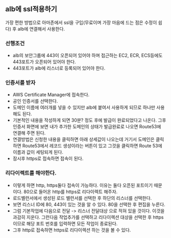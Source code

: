 ## alb에 ssl적용하기

가장 편한 방법으로 아마존에서 ssl을 구입(무료이며 가장 마음에 드는 점은 수정이 쉽다) 후 alb에 연결해서 사용한다.

### 선행조건

- alb의 보안그룹에 443이 오픈되어 있어야 하며 접근하는 EC2, ECR, ECS등에도 443포트가 오픈되어 있어야 한다.
- 443포트가 alb에 리스너로 등록되어 있어야 한다.

### 인증서를 받자

- AWS Certificate Manager에 접속한다.
- 공인 인증서를 선택한다.
- 도메인 이름에 여러개를 넣을 수 있지만 alb에 붙여서 사용하게 되므로 하나만 사용해도 된다.
- 기본적인 내용을 작성하게 되면 30분? 정도 후에 발급이 완료되었다고 나온다. 그후 인증서 화면에 보면 내가 추가한 도메인의 상태가 발급완료로 나오면 Route53에 연결해 주면 된다.
- 연결방법은 신청한 내용을 클릭하면 아래 상세값이 나오는데 거기서 도메인은 클릭하면 Route53에서 레코드 생성이라는 버튼이 있고 그것을 클릭하면 Route 53에 이름과 값이 세팅되게 된다.
- 잠시후 https로 접속하면 접속이 된다.

### 리다이렉트를 해야한다.

- 이렇게 하면 http, https둘다 접속이 가능하다. 이유는 둘다 오픈된 포트이기 때문이다. 80으로 들어온 http를 https로 리다이렉트 해주자.
- 로드벨런서에서 생성된 로드 밸런서를 선택한 후 하단의 리스너를 선택한다.
- 보면 리스너 ID에 80, 443이 있는 것을 알 수 있다. 80을 선택한 후 편집을 누른다.
- 그럼 기본작업에 다음으로 전달 -> 리스너 전달대상 으로 적혀 있을 것이다. 이것을 과감히 지운다. 그런다음 작업추가를 선택하고 리다이렉션 대상을 선택한 후 https이므로 해당 포트 번호를 입력하면 모든 작업이 종료된다.
- 그후 http로 접속하면 https로 리다이렉션 하는 것을 볼 수 있다.